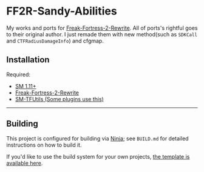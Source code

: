 # FF2R-Sandy-Abilities
My works and ports for [Freak-Fortress-2-Rewrite](https://github.com/Batfoxkid/Freak-Fortress-2-Rewrite).
All of ports's rightful goes to their original author. I just remade them with new method(such as `SDKCall` and `CTFRadiusDamageInfo`) and cfgmap.

## Installation
Required:
- [SM 1.11+](https://www.sourcemod.net/downloads.php)
- [Freak-Fortress-2-Rewrite](https://github.com/Batfoxkid/Freak-Fortress-2-Rewrite)
- [SM-TFUtils (Some plugins use this)](https://github.com/nosoop/SM-TFUtils)

----

## Building

This project is configured for building via [Ninja][]; see `BUILD.md` for detailed
instructions on how to build it.

If you'd like to use the build system for your own projects,
[the template is available here](https://github.com/nosoop/NinjaBuild-SMPlugin).

[Ninja]: https://ninja-build.org/
